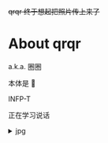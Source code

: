 ~~qrqr 终于想起把照片传上来了~~

# About qrqr

a.k.a. 圈圈 

本体是 🍩

INFP-T

正在学习说话

<details>
<summary>jpg</summary>

![](IMG_20221121_144653.jpg)

![](IMG_20221211_115006.jpg)

![](IMG_20221212_003319.jpg)